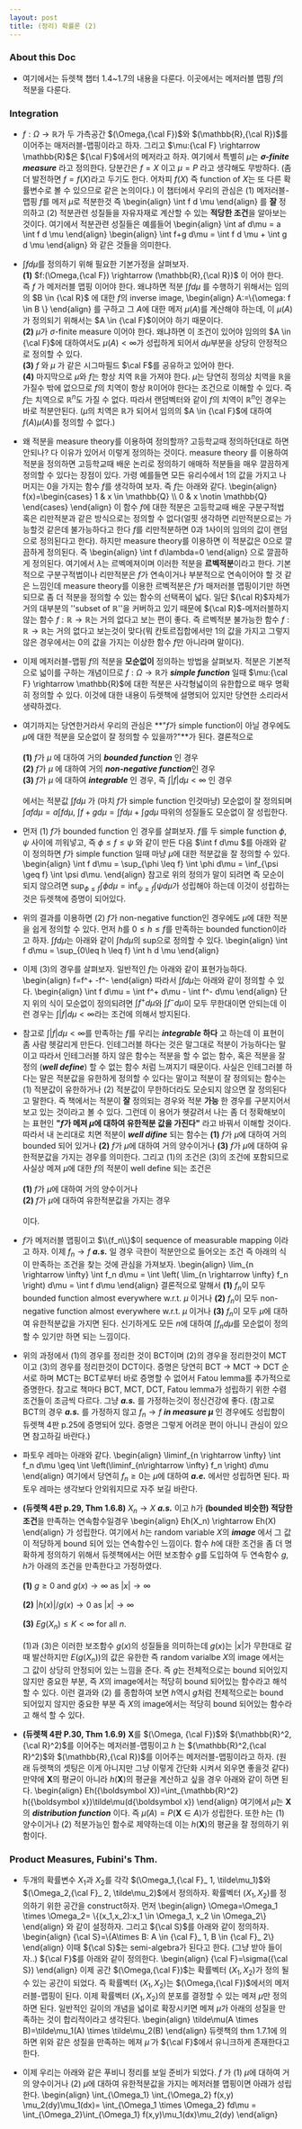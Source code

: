 ```yaml
--- 
layout: post
title: (정리) 확률론 (2)
--- 
```


### About this Doc

- 여기에서는 듀렛책 챕터 1.4~1.7의 내용을 다룬다. 이곳에서는 메저러블 맵핑 $f$의 적분을 다룬다. 

### Integration 

- $f:\Omega \rightarrow \mathbb{R}$가 두 가측공간 $(\Omega,{\cal F})$와 $(\mathbb{R},{\cal R})$를 이어주는 매저러블-맵핑이라고 하자. 그리고 $\mu:{\cal F} \rightarrow \mathbb{R}$은 ${\cal F}$에서의 메저라고 하자. 여기에서 특별히 $\mu$는 ***$\sigma$-finite measure*** 라고 정의한다. 당분간은 $f=X$ 이고 $\mu=P$ 라고 생각해도 무방하다. (좀 더 발전하면 $f=f(X)$라고 두기도 한다. 어차피 $f(X)$ 즉 function of $X$는 또 다른 확률변수로 볼 수 있으므로 같은 논의이다.) 이 챕터에서 우리의 관심은 (1) 메저러블-맵핑 $f$를 메저 $\mu$로 적분한것 즉 
\begin{align}
\int f d \mu
\end{align}
를 **잘** 정의하고 (2) 적분관련 성질들을 자유자재로 계산할 수 있는 **적당한 조건**을 알아보는 것이다. 여기에서 적분관련 성질들은 예를들어 
\begin{align}
\int af d\mu = a \int f d \mu 
\end{align} 
\begin{align}
\int f+g d\mu = \int f d \mu + \int g d \mu 
\end{align} 
와 같은 것들을 의미한다. 

-  $\int f d \mu$를 정의하기 위해 필요한 기본가정을 살펴보자. <br/>
**(1)** $f:(\Omega,{\cal F}) \rightarrow (\mathbb{R},{\cal R})$ 이 어야 한다. 즉 $f$ 가 메저러블 맵핑 이어야 한다. 왜냐하면 적분 $\int f d \mu$ 를 수행하기 위해서는 임의의 $B \in {\cal R}$ 에 대한 $f$의 inverse image, 
\begin{align}
A:=\\{\omega: f \in B \\}
\end{align}
를 구하고 그 $A$에 대한 메저 $\mu(A)$를 계산해야 하는데, 이 $\mu(A)$가 정의되기 위해서는 $A \in {\cal F}$이어야 하기 때문이다. <br/>
**(2)** $\mu$가 $\sigma$-finite measure 이어야 한다. 왜냐하면 이 조건이 있어야 임의의 $A \in {\cal F}$에 대하여서도 $\mu(A)<\infty$가 성립하게 되어서 $d \mu$부분을 상당히 안정적으로 정의할 수 있다. <br/>
**(3)** $f$ 와 $\mu$ 가 같은 시그마필드 $\cal F$를 공유하고 있어야 한다. <br/>
**(4)** 마지막으로 $\mu$와 $f$는 항상 치역 $\mathbb{R}$을 가져야 한다. $\mu$는 당연히 정의상 치역을 $\mathbb{R}$을 가질수 밖에 없으므로 $f$의 치역이 항상 $\mathbb{R}$이어야 한다는 조건으로 이해할 수 있다. 즉 $f$는 치역으로 $\mathbb{R}^n$도 가질 수 없다. 따라서 랜덤벡터와 같이 $f$의 치역이 $\mathbb{R}^n$인 경우는 바로 적분안된다. ($\mu$의 치역은 $\mathbb{R}$가 되어서 임의의 $A \in {\cal F}$에 대하여 $f(A)\mu(A)$를 정의할 수 없다.) 

- 왜 적분을 measure theory를 이용하여 정의할까? 고등학교때 정의하던대로 하면 안되나? 다 이유가 있어서 이렇게 정의하는 것이다. measure theory 를 이용하여 적분을 정의하면 고등학교때 배운 논리로 정의하기 애매하 적분들을 매우 깔끔하게 정의할 수 있다는 장점이 있다. 가령 예를들면 모든 유리수에서 $1$의 값을 가지고 나머지는 $0$을 가지는 함수 $f$를 생각하여 보자. 즉 $f$는 아래와 같다. 
\begin{align}
f(x)=\begin{cases} 1 & x \in \mathbb{Q} \\\\ 0 & x \notin \mathbb{Q} \end{cases}
\end{align}
이 함수 $f$에 대한 적분은 고등학교때 배운 구분구적법 혹은 리만적분과 같은 방식으로는 정의할 수 없다(얼핏 생각하면 리만적분으로는 가능할것 같은데 불가능하다고 한다 $f$를 리만적분하면 0과 1사이의 임의의 값이 랜덤으로 정의된다고 한다). 하지만 measure theory를 이용하면 이 적분값은 0으로 깔끔하게 정의된다. 즉 
\begin{align}
\int f d\lambda=0
\end{align}
으로 깔끔하게 정의된다. 여기에서 $\lambda$는 르벡메져이며 이러한 적분을 **르벡적분**이라고 한다. 기본적으로 구분구적법이나 리만적분은 $f$가 연속이거나 부분적으로 연속이어야 할 것 같은 느낌인데 measure theory를 이용한 르벡적분은 $f$가 매저러블 맵핑이기만 하면 되므로 좀 더 적분을 정의할 수 있는 함수의 선택폭이 넓다. 일단 ${\cal R}$자체가 거의 대부분의 ''subset of $\mathbb{R}$''을 커버하고 있기 때문에 ${\cal R}$-메저러블하지 않는 함수 $f:\mathbb{R} \rightarrow \mathbb{R}$는 거의 없다고 보는 편이 좋다. 즉 르벡적분 불가능한 함수 $f:\mathbb{R} \rightarrow \mathbb{R}$는 거의 없다고 보는것이 맞다(뭐 칸토르집합에서만 1의 값을 가지고 그렇지 않은 경우에서는 0의 값을 가지는 이상한 함수 $f$만 아니라며 말이다).

- 이제 메저러블-맵핑 $f$의 적분을 **모순없이** 정의하는 방법을 살펴보자. 적분은 기본적으로 넓이를 구하는 개념이므로 $f:\Omega \rightarrow \mathbb{R}$가 ***simple function*** 일때  $\mu:{\cal F} \rightarrow \mathbb{R}$에 대한 적분은 사각형넓이의 유한합으로 매우 명확히 정의할 수 있다. 이것에 대한 내용이 듀렛책에 설명되어 있지만 당연한 소리라서 생략하겠다. 

- 여기까지는 당연한거라서 우리의 관심은 **"$f$가 simple function이 아닐 경우에도 $\mu$에 대한 적분을 모순없이 잘 정의할 수 있을까?"**가 된다. 결론적으로 <br/><br/>
**(1)** $f$가 $\mu$ 에 대하여 거의 ***bounded function*** 인 경우 <br/>
**(2)** $f$가 $\mu$ 에 대하여 거의 ***non-negative function***인 경우 <br/>
**(3)** $f$가 $\mu$ 에 대하여 ***integrable*** 인 경우, 즉 $\int |f| d\mu < \infty$ 인 경우 <br/><br/>
에서는 적분값 $\int f d \mu$ 가 (마치 $f$가 simple function 인것마냥) 모순없이 잘 정의되며 $\int af d\mu = a \int f d \mu$, $\int f+g d\mu = \int f d \mu + \int g d \mu$ 따위의 성질들도 모순없이 잘 성립한다. 

- 먼저 (1) $f$가 bounded function 인 경우를 살펴보자. $f$를 두 simple function $\phi$, $\psi$ 사이에 끼워넣고, 즉 $\phi \leq f \leq \psi$ 와 같이 만든 다음 $\int f d\mu $를 아래와 같이 정의하면 $f$가 simple function 일때 마냥 $\mu$에 대한 적분값을 잘 정의할 수 있다. 
\begin{align}
\int f d\mu = \sup_{\phi \leq f} \int \phi d\mu = \inf_{\psi \geq f} \int \psi d\mu. 
\end{align}
참고로 위의 정의가 말이 되려면 즉 모순이 되지 않으려면 $\sup_{\phi \leq f} \int \phi d\mu = \inf_{\psi \geq f} \int \psi d\mu$가 성립해야 하는데 이것이 성립하는 것은 듀렛책에 증명이 되어있다. 

- 위의 결과를 이용하면 (2) $f$가 non-negative function인 경우에도 $\mu$에 대한 적분을 쉽게 정의할 수 있다. 먼저 $h$를 $0\leq h \leq f$를 만족하는 bounded function이라고 하자. $\int f d\mu$는 아래와 같이 $\int h d \mu$의 sup으로 정의할 수 있다. 
\begin{align}
\int f d\mu = \sup_{0\leq h \leq f} \int h d \mu
\end{align}

- 이제 (3)의 경우를 살펴보자. 일반적인 $f$는 아래와 같이 표현가능하다. 
\begin{align}
f=f^+ -f^-
\end{align}
따라서 $\int f d\mu$는 아래와 같이 정의할 수 있다. 
\begin{align}
\int f d\mu = \int f^+ d\mu - \int f^- d\mu
\end{align}
단지 위의 식이 모순없이 정의되려면 $\int f^+ d\mu$와 $\int f^- d\mu$이 모두 무한대이면 안되는데 이런 경우는 $\int |f| d\mu < \infty$라는 조건에 의해서 방지된다. 

- 참고로 $\int |f| d\mu < \infty$를 만족하는 $f$를 우리는 ***integrable* 하다** 고 하는데 이 표현이 좀 사람 헷갈리게 만든다. 인테그러블 하다는 것은 말그대로 적분이 가능하다는 말이고 따라서 인테그러블 하지 않은 함수는 적분을 할 수 없는 함수, 혹은 적분을 잘 정의 (***well define***) 할 수 없는 함수 처럼 느껴지기 때문이다. 사실은 인테그러블 하다는 말은 적분값을 유한하게 정의할 수 있다는 말이고 적분이 잘 정의되는 함수는 (1) 적분값이 유한하거나 (2) 적분값이 무한하더라도 모순되지 않으면 잘 정의된다고 말한다. 즉 책에서는 적분이 **잘** 정의되는 경우와 적분 **가능** 한 경우를 구분지어서 보고 있는 것이라고 볼 수 있다. 그런데 이 용어가 헷갈려서 나는 좀 더 정확해보이는 표현인 **"$f$가 메져 $\mu$에 대하여 유한적분 값을 가진다"** 라고 바꿔서 이해할 것이다. 따라서 내 논리대로 치면 적분이 ***well difine*** 되는 함수는 **(1)** $f$가 $\mu$에 대하여 거의 bounded 되어 있거나 **(2)** $f$가 $\mu$에 대하여 거의 양수이거나 **(3)** $f$가 $\mu$에 대하여 유한적분값을 가지는 경우를 의미한다. 그리고 (1)의 조건은 (3)의 조건에 포함되므로 사실상 메져 $\mu$에 대한 $f$의 적분이 well define 되는 조건은 <br/><br/>
**(1)** $f$가 $\mu$에 대하여 거의 양수이거나 <br/>
**(2)** $f$가 $\mu$에 대하여 유한적분값을 가지는 경우 <br/><br/>
이다. 

- $f$가 메저러블 맵핑이고 $\\{f_n\\}$이 sequence of measurable mapping 이라고 하자. 이제 $f_n \rightarrow f$ ***a.s.*** 일 경우 극한이 적분안으로 들어오는 조건 즉 아래의 식이 만족하는 조건을 찾는 것에 관심을 가져보자. 
\begin{align}
\lim_{n \rightarrow \infty} \int f_n d\mu = \int \left( \lim_{n \rightarrow \infty} f_n \right) d\mu = \int f d\mu
\end{align}
결론적으로 말해서 **(1)** $f_n$이 모두 bounded function almost everywhere w.r.t. $\mu$ 이거나 **(2)** $f_n$이 모두 non-negative function almost everywhere w.r.t. $\mu$ 이거나 **(3)** $f_n$이 모두 $\mu$에 대하여 유한적분값을 가지면 된다. 신기하게도 모든 $n$에 대하여 $\int f_n d \mu$를 모순없이 정의할 수 있기만 하면 되는 느낌이다. 

- 위의 과정에서 (1)의 경우를 정리한 것이 BCT이며 (2)의 경우을 정리한것이 MCT이고 (3)의 경우를 정리한것이 DCT이다. 증명은 당연히 BCT $\rightarrow$ MCT $\rightarrow$ DCT 순서로 하며 MCT는 BCT로부터 바로 증명할 수 없어서 Fatou lemma를 추가적으로 증명한다. 참고로 책마다 BCT, MCT, DCT, Fatou lemma가 성립하기 위한 수렴조건들이 조금씩 다르다. 그냥 ***a.s.*** 를 가정하는것이 정신건강에 좋다. (참고로 BCT의 경우 ***a.s.*** 를 가정하지 않고 $f_n \rightarrow f$ ***in measure $\mu$*** 인 경우에도 성립함이 듀렛책 4판 p.25에 증명되어 있다. 증명은 그렇게 어려운 편이 아니니 관심이 있으면 참고하길 바란다.)

- 파토우 레마는 아래와 같다. 
\begin{align}
\liminf_{n \rightarrow \infty} \int f_n d\mu \geq \int \left(\liminf_{n\rightarrow \infty} f_n \right) d\mu 
\end{align}
여기에서 당연히 $f_n \geq 0$는 $\mu$에 대하여 ***a.e.*** 에서만 성립하면 된다. 파토우 레마는 생각보다 안외워지므로 자주 보길 바란다. 

- **(듀렛책 4판 p.29, Thm 1.6.8)** $X_n \rightarrow X$ ***a.s.*** 이고 $h$가 **(bounded 비슷한) 적당한 조건**을 만족하는 연속함수일경우 
\begin{align}
Eh(X_n) \rightarrow Eh(X)
\end{align}
가 성립한다. 여기에서 $h$는 random variable $X$의 ***image*** 에서 그 값이 적당하게 bound 되어 있는 연속함수인 느낌이다. 함수 $h$에 대한 조건을 좀 더 명확하게 정의하기 위해서 듀렛책에서는 어떤 보조함수 $g$를 도입하여 두 연속함수 $g,h$가 아래의 조건을 만족한다고 가정하였다. <br/><br/>
  **(1)** $g \geq 0$ and $g(x) \rightarrow \infty$ as $|x| \rightarrow \infty$ <br/><br/>
  **(2)** $|h(x)|/g(x) \rightarrow 0$ as $|x| \rightarrow \infty$ <br/><br/>
  **(3)** $Eg(X_n) \leq K < \infty$ for all $n$. <br/><br/>
(1)과 (3)은 이러한 보조함수 $g(x)$의 성질들을 의미하는데 $g(x)$는 $|x|$가 무한대로 갈때 발산하지만 $E(g(X_n))$의 값은 유한한 즉 random varialbe $X$의 image 에서는 그 값이 상당히 안정되어 있는 느낌을 준다. 즉 $g$는 전체적으로는 bound 되어있지 않지만 중요한 부분, 즉 $X$의 image에서는 적당히 bound 되어있는 함수라고 해석할 수 있다. 이런 결과와 (2) 를 종합하여 보면 $h$역시 $g$처럼 전체적으로는 bound 되어있지 않지만 중요한 부분 즉 $X$의 image에서는 적당히 bound 되어있는 함수라고 해석 할 수 있다.  

- **(듀렛책 4판 P.30, Thm 1.6.9)** $\boldsymbol X$를 $(\Omega, {\cal F})$와 $(\mathbb{R}^2,{\cal R}^2)$를 이어주는 메저러블-맵핑이고 $h$ 는  $(\mathbb{R}^2,{\cal R}^2)$와 $(\mathbb{R},{\cal R})$를 이어주는 메저러블-맵핑이라고 하자. (원래 듀렛책의 셋팅은 이게 아니지만 그냥 이렇게 간단화 시켜서 외우면 좋을것 같다) 만약에 $\boldsymbol X$의 평균이 아니라 $h(\boldsymbol X)$의 평균을 계산하고 싶을 경우 아래와 같이 하면 된다. 
\begin{align}
Eh({\boldsymbol X})=\int_{\mathbb{R}^2} h({\boldsymbol x})\tilde\mu(d{\boldsymbol x}) 
\end{align}
여기에서 $\tilde\mu$는 $\boldsymbol X$의 ***distribution function*** 이다. 즉 $\tilde\mu(A) = P({\boldsymbol X} \in A)$가 성립한다. 또한 $h$는 (1) 양수이거나 (2) 적분가능인 함수로 제약하는데 이는 $h(\boldsymbol X)$의 평균을 잘 정의하기 위함이다. 

### Product Measures, Fubini's Thm.  

- 두개의 확률변수 $X_1$과 $X_2$를 각각 $(\Omega_1,{\cal F}_ 1, \tilde\mu_1)$와 $(\Omega_2,{\cal F}_ 2, \tilde\mu_2)$에서 정의하자. 확률벡터 $(X_1,X_2)$를 정의하기 위한 공간을 construct하자. 먼저 
\begin{align}
\Omega=\Omega_1 \times \Omega_2= \\{(x_1,x_2):x_1 \in \Omega_1, x_2 \in \Omega_2\\}
\end{align}
와 같이 설정하자. 그리고 ${\cal S}$를 아래와 같이 정의하자. 
\begin{align}
{\cal S}=\\{A\times B: A \in {\cal F}_ 1, B \in {\cal F}_ 2\\}
\end{align}
이때 ${\cal S}$는 semi-algebra가 된다고 한다. (그냥 받아 들이자..) ${\cal F}$를 아래와 같이 정의한다. 
\begin{align}
{\cal F}=\sigma({\cal S})
\end{align}
이제 공간 $(\Omega,{\cal F})$는 확률벡터 $(X_1,X_2)$가 정의 될 수 있는 공간이 되었다. 즉 확률벡터 $(X_1,X_2)$는 $(\Omega,{\cal F})$에서의 메저러블-맵핑이 된다. 이제 확률벡터 $(X_1,X_2)$의 분포를 결정할 수 있는 메져 $\tilde\mu$만 정의하면 된다. 일반적인 길이의 개념을 넓이로 확장시키면 메져 $\tilde\mu$가 아래의 성질을 만족하는 것이 합리적이라고 생각된다. 
\begin{align}
\tilde\mu(A \times B)=\tilde\mu_1(A) \times \tilde\mu_2(B)
\end{align}
듀렛책의 thm 1.7.1에 의하면 위와 같은 성질을 만족하는 메져 $\tilde\mu$ 가 ${\cal F}$에서 유니크하게 존재한다고 한다. 

- 이제 우리는 아래와 같은 푸비니 정리를 보일 준비가 되었다. $f$ 가 (1) $\mu$에 대하여 거의 양수이거나 (2) $\mu$에 대하여 유한적분값을 가지는 메저러블 맵핑이면 아래가 성립한다. 
\begin{align}
\int_{\Omega_1} \int_{\Omega_2} f(x,y) \mu_2(dy)\mu_1(dx)= \int_{\Omega_1 \times \Omega_2} fd\mu = \int_{\Omega_2}\int_{\Omega_1} f(x,y)\mu_1(dx)\mu_2(dy)
\end{align}
